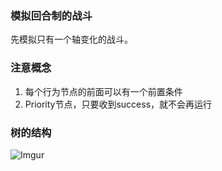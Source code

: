 ### 模拟回合制的战斗
先模拟只有一个轴变化的战斗。

### 注意概念
1. 每个行为节点的前面可以有一个前置条件
2. Priority节点，只要收到success，就不会再运行

### 树的结构
![Imgur](http://i.imgur.com/DCRslPE.png)